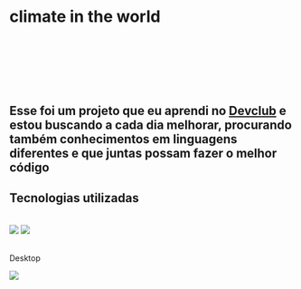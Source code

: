 <h1>climate in the world<h1>
  <br/>
  <br/>
  <h2>  Esse foi um projeto que eu aprendi no <a href="https://rodolfomori.com.br/devclub">Devclub</a> e estou buscando a cada dia melhorar, procurando também conhecimentos em linguagens diferentes e que juntas possam fazer o melhor código<h2>

  <h2>Tecnologias utilizadas</h2>
  <br>
     <img src="https://img.shields.io/badge/CSS-239120?&style=for-the-badge&logo=css3&logoColor=white"/>
     <img src="https://img.shields.io/badge/HTML5-E34F26?style=for-the-badge&logo=html5&logoColor=white"/>
  <br>
  <br>  
  <p>Desktop</p>
  <img src="https://github.com/Cilasdev/Repositorio/blob/master/img/Clima%20no%20mundo.jpg?raw=true"/>

